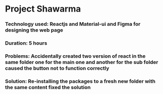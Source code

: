 # Project Shawarma

### Technology used: Reactjs and Material-ui and Figma for designing the web page

### Duration: 5 hours


### Problems: Accidentally created two version of react in the same folder one for the main one and another for the sub folder caused the button not to function correctly

### Solution: Re-installing the packages to a fresh new folder with the same content fixed the solution
















